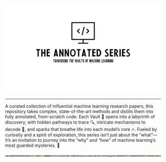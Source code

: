 <img src="./Logo.jpg" alt="The Annotated Series Logo" style="width:100%; height:290px;">


--------------

A curated collection of influential machine learning research papers, this repository takes complex, state-of-the-art methods and distills them into fully annotated, from-scratch code. Each Vault 🔐 opens into a labyrinth of discovery, with hidden pathways to trace 🔍, intricate mechanisms to decode 🧩, and sparks that breathe life into each model’s core 🔥. Fueled by curiosity and a spirit of exploration, this series isn’t just about the “what”—it’s an invitation to journey into the “why” and “how” of machine learning’s most guarded mysteries. 🧠


<div align="center">
    <img src="/Di1U.gif" alt="Description of GIF style="width:100%; height:290px;">
</div>
